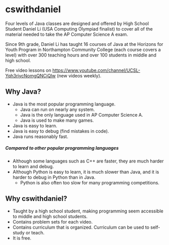 # cswithdaniel
Four levels of Java classes are designed and offered by High School Student Daniel Li (USA Computing Olympiad finalist) to cover all of the material needed to take the AP Computer Science A exam.

Since 9th grade, Daniel Li has taught 16 courses of Java at the Horizons for Youth Program in Northampton Community College (each course covers a level) with over 300 teaching hours and over 100 students in middle and high school.

Free video lessons on https://www.youtube.com/channel/UCSL-Yqh3riycNomgQNCjQlw (new videos weekly).

## Why Java?
* Java is the most popular programming language.
  * Java can run on nearly any system.
  * Java is the only language used in AP Computer Science A.
  * Java is used to make many games.
* Java is easy to learn.
* Java is easy to debug (find mistakes in code).
* Java runs reasonably fast.

##### Compared to other popular programming languages
* Although some languages such as C++ are faster, they are much harder to learn and debug.
* Although Python is easy to learn, it is much slower than Java, and it is harder to debug in Python than in Java.
  * Python is also often too slow for many programming competitions.

## Why cswithdaniel?
* Taught by a high school student, making programming seem accessible to middle and high school students.
* Contains problem sets for each video.
* Contains curriculum that is organized. Curriculum can be used to self-study or teach.
* It is free.
